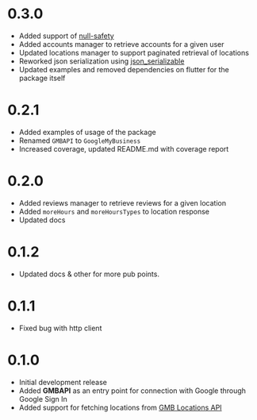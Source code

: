 # 0.3.0

* Added support of [null-safety](https://dart.dev/null-safety)
* Added accounts manager to retrieve accounts for a given user
* Updated locations manager to support paginated retrieval of locations
* Reworked json serialization using [json_serializable](https://pub.dev/packages/json_serializable)
* Updated examples and removed dependencies on flutter for the package itself

# 0.2.1

* Added examples of usage of the package
* Renamed `GMBAPI` to `GoogleMyBusiness`
* Increased coverage, updated README.md with coverage report

# 0.2.0

* Added reviews manager to retrieve reviews for a given location
* Added `moreHours` and `moreHoursTypes` to location response
* Updated docs

# 0.1.2

* Updated docs & other for more pub points.

# 0.1.1

* Fixed bug with http client

# 0.1.0

* Initial development release
* Added **GMBAPI** as an entry point for connection with Google through Google Sign In
* Added support for fetching locations from [GMB Locations API](https://developers.google.com/my-business/reference/rest/v4/accounts.locations) 